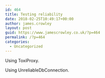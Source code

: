 ```yaml
---
id: 464
title: Testing reliability
date: 2018-02-25T10:49:17+00:00
author: james.crowley
layout: post
guid: https://www.jamescrowley.co.uk/?p=464
permalink: /?p=464
categories:
  - Uncategorized
---
```

Using ToxiProxy.

Using UnreliableDbConnection.